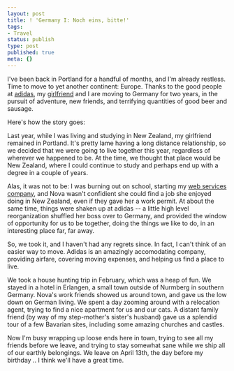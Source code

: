```yaml
---
layout: post
title: ! 'Germany I: Noch eins, bitte!'
tags:
- Travel
status: publish
type: post
published: true
meta: {}
---
```

<p class="entry-body">I've been back in Portland for a handful of months, and I'm already  restless.  Time to move to yet another continent:  Europe.  Thanks to the  good people at <a href="http://web.archive.org/web/20031004161607/http://www.adidas.com/">adidas</a>, my  <a href="http://web.archive.org/web/20031004161607/http://www.spiritof77.com/">girlfriend</a> and I are moving to  Germany for two years, in the pursuit of adventure, new friends, and  terrifying quantities of good beer and sausage.</p>
Here's how the story goes:

Last year, while I was living and studying in New Zealand, my  girlfriend remained in Portland.  It's pretty lame having a long distance  relationship, so we decided that we were going to live together this year,  regardless of wherever we happened to be.  At the time, we thought that  place would be New Zealand, where I could continue to study and perhaps  end up with a degree in a couple of years.

Alas, it was not to be:  I was burning out on school, starting my  <a href="http://web.archive.org/web/20031004161607/http://www.bigbluebang.com/">web services company</a>, and Nova  wasn't confidient she could find a job she enjoyed doing in New Zealand,  even if they gave her a work permit.  At about the same time, things were  shaken up at adidas -- a little high level reorganization shuffled her boss  over to Germany, and provided the window of opportunity for us to be  together, doing the things we like to do, in an interesting place far, far away.

So, we took it, and I haven't had any regrets since.  In fact, I can't think  of an easier way to move.  Adidas is an amazingly accomodating company,  providing airfare, covering moving expenses, and helping us find a  place to live.

We took a house hunting trip in February, which was a heap of fun.  We  stayed in a hotel in Erlangen, a small town outside of Nurmberg in southern Germany.  Nova's work friends showed us around town, and gave us the low down on German living.  We spent a day zooming around with a relocation agent, trying to find a nice apartment for us and our cats.  A distant family friend  (by way of my step-mother's sister's husband) gave us a splendid tour of a few Bavarian sites, including some amazing churches and castles.

Now I'm busy wrapping up loose ends here in town, trying to see all my friends before we leave, and trying to stay somewhat sane while we ship all of our earthly belongings.  We leave on April 13th, the day before my birthday .. I think we'll have a great time.
